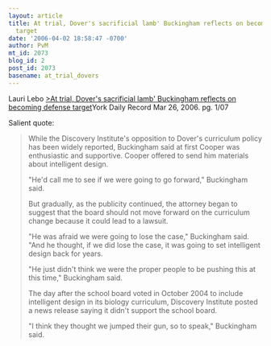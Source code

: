 ```yaml
---
layout: article
title: At trial, Dover's sacrificial lamb' Buckingham reflects on becoming defense
  target
date: '2006-04-02 18:58:47 -0700'
author: PvM
mt_id: 2073
blog_id: 2
post_id: 2073
basename: at_trial_dovers
---
```

Lauri Lebo [&gt;At trial, Dover's sacrificial lamb' Buckingham reflects on becoming defense target](http://w2.ydr.com/story/doverbiology/114646/?PHPSESSID=d930a5d765ab72a6e7e48c97e43f1c94)York Daily Record  Mar 26, 2006. pg. 1/07

Salient quote:

> While the Discovery Institute's opposition to Dover's curriculum policy has been widely reported, Buckingham said at first Cooper was enthusiastic and supportive. Cooper offered to send him materials about intelligent design.
> 
> "He'd call me to see if we were going to go forward," Buckingham said.
> 
> But gradually, as the publicity continued, the attorney began to suggest that the board should not move forward on the curriculum change because it could lead to a lawsuit.
> 
> "He was afraid we were going to lose the case," Buckingham said. "And he thought, if we did lose the case, it was going to set intelligent design back for years.
> 
> "He just didn't think we were the proper people to be pushing this at this time," Buckingham said.
> 
> The day after the school board voted in October 2004 to include intelligent design in its biology curriculum, Discovery Institute posted a news release saying it didn't support the school board.
> 
> "I think they thought we jumped their gun, so to speak," Buckingham said.

